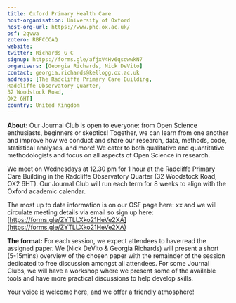 ```yaml
---
title: Oxford Primary Health Care
host-organisation: University of Oxford
host-org-url: https://www.phc.ox.ac.uk/
osf: 2qvwa
zotero: RBFCCCAQ
website: 
twitter: Richards_G_C
signup: https://forms.gle/afjxV4Hv6qsdwwkN7
organisers: [Georgia Richards, Nick DeVito]
contact: georgia.richards@kellogg.ox.ac.uk
address: [The Radcliffe Primary Care Building,
Radcliffe Observatory Quarter,
32 Woodstock Road, 
OX2 6HT]
country: United Kingdom
---
```


**About:**
Our Journal Club is open to everyone: from Open Science enthusiasts, beginners or skeptics! Together, we can learn from one another and improve how we conduct and share our research, data, methods, code, statistical analyses, and more! We cater to both qualitative and quantitative methodologists and focus on all aspects of Open Science in research.

We meet on Wednesdays at 12.30 pm for 1 hour at the Radcliffe Primary Care Building in the Radcliffe Observatory Quarter (32 Woodstock Road, OX2 6HT). Our Journal Club will run each term for 8 weeks to align with the Oxford academic calendar. 

The most up to date information is on our OSF page here: xx and we will circulate meeting details via email so sign up here: [https://forms.gle/ZYTLLXko21HeVe2XA](https://forms.gle/ZYTLLXko21HeVe2XA) 

**The format:**
For each session, we expect attendees to have read the assigned paper. We (Nick DeVito & Georgia Richards) will present a short (5-15mins) overview of the chosen paper with the remainder of the session dedicated to free discussion amongst all attendees. For some Journal Clubs, we will have a workshop where we present some of the available tools and have more practical discussions to help develop skills. 

Your voice is welcome here, and we offer a friendly atmosphere!
